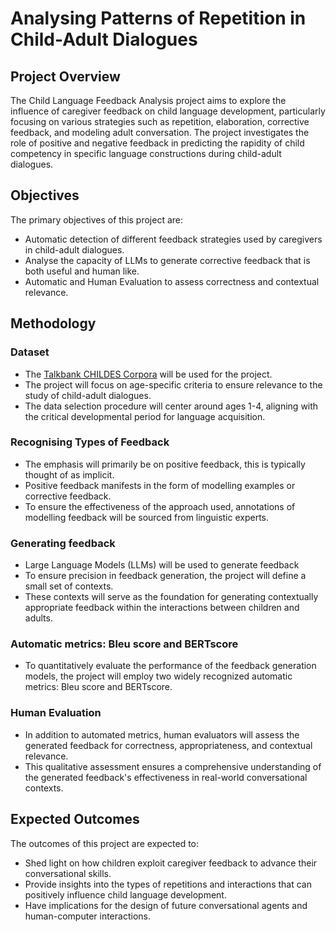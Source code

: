 # Analysing Patterns of Repetition in Child-Adult Dialogues

## Project Overview

The Child Language Feedback Analysis project aims to explore the influence of caregiver feedback on child language development, particularly focusing on various strategies such as repetition, elaboration, corrective feedback, and modeling adult conversation. The project investigates the role of positive and negative feedback in predicting the rapidity of child competency in specific language constructions during child-adult dialogues.

## Objectives

The primary objectives of this project are:
- Automatic detection of different feedback strategies used by caregivers in child-adult dialogues.
- Analyse the capacity of LLMs to generate corrective feedback that is both useful and human like.
- Automatic and Human Evaluation to assess correctness and contextual relevance.

## Methodology

### Dataset 
- The [Talkbank CHILDES Corpora](https://childes.talkbank.org/access/) will be used for the project.
- The project will focus on age-specific criteria to ensure relevance to the study of child-adult dialogues.
- The data selection procedure will center around ages 1-4, aligning with the critical developmental period for language acquisition.

### Recognising Types of Feedback
- The emphasis will primarily be on positive feedback, this is typically thought of as implicit.
- Positive feedback manifests in the form of modelling examples or corrective feedback.
- To ensure the effectiveness of the approach used, annotations of modelling feedback will be sourced from linguistic experts.

### Generating feedback
- Large Language Models (LLMs) will be used to generate feedback
- To ensure precision in feedback generation, the project will define a small set of contexts.
- These contexts will serve as the foundation for generating contextually appropriate feedback within the interactions between children and adults.

### Automatic metrics: Bleu score and BERTscore 
- To quantitatively evaluate the performance of the feedback generation models, the project will employ two widely recognized automatic metrics: Bleu score and BERTscore.

### Human Evaluation
- In addition to automated metrics, human evaluators will assess the generated feedback for correctness, appropriateness, and contextual relevance.
- This qualitative assessment ensures a comprehensive understanding of the generated feedback's effectiveness in real-world conversational contexts.

## Expected Outcomes
The outcomes of this project are expected to:
- Shed light on how children exploit caregiver feedback to advance their conversational skills.
- Provide insights into the types of repetitions and interactions that can positively influence child language development.
- Have implications for the design of future conversational agents and human-computer interactions.
